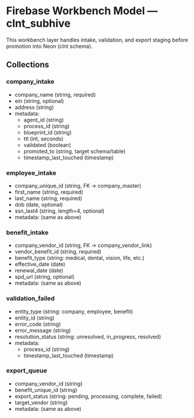 # Firebase Workbench Model — clnt_subhive

This workbench layer handles intake, validation, and export staging before promotion into Neon (clnt schema).

## Collections

### company_intake
- company_name (string, required)
- ein (string, optional)
- address (string)
- metadata:
  - agent_id (string)
  - process_id (string)
  - blueprint_id (string)
  - ttl (int, seconds)
  - validated (boolean)
  - promoted_to (string, target schema/table)
  - timestamp_last_touched (timestamp)

### employee_intake
- company_unique_id (string, FK → company_master)
- first_name (string, required)
- last_name (string, required)
- dob (date, optional)
- ssn_last4 (string, length=4, optional)
- metadata: (same as above)

### benefit_intake
- company_vendor_id (string, FK → company_vendor_link)
- vendor_benefit_id (string, required)
- benefit_type (string: medical, dental, vision, life, etc.)
- effective_date (date)
- renewal_date (date)
- spd_url (string, optional)
- metadata: (same as above)

### validation_failed
- entity_type (string: company, employee, benefit)
- entity_id (string)
- error_code (string)
- error_message (string)
- resolution_status (string: unresolved, in_progress, resolved)
- metadata:
  - process_id (string)
  - timestamp_last_touched (timestamp)

### export_queue
- company_vendor_id (string)
- benefit_unique_id (string)
- export_status (string: pending, processing, complete, failed)
- target_vendor (string)
- metadata: (same as above)